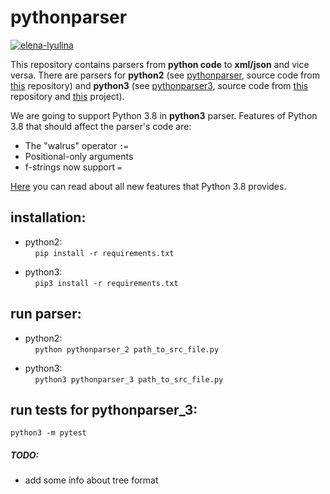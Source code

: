 # pythonparser
[![elena-lyulina](https://circleci.com/gh/elena-lyulina/pythonparser/tree/inverse_parser-2.svg?style=shield)](https://app.circleci.com/pipelines/github/elena-lyulina/pythonparser?branch=inverse_parser-2)

This repository contains parsers from **python code** to **xml/json** and vice versa.
There are parsers for **python2** (see [pythonparser](src/main/python/pythonparser-2.py), source code from [this](https://github.com/GumTreeDiff/pythonparser) repository) and **python3** (see [pythonparser3](src/main/python/pythonparser-3.py), source code from [this](https://github.com/Varal7/pythonparser) repository  and [this](https://eth-sri.github.io/py150) project). 

We are going to support Python 3.8 in **python3** parser. 
Features of Python 3.8 that should affect the parser's code  are: 
- The "walrus" operator `:=`
- Positional-only arguments
- f-strings now support `=`

[Here](https://docs.python.org/3/whatsnew/3.8.html) you can read about all new features that Python 3.8 provides.


## installation:
- python2:  
    `pip install -r requirements.txt`
  
- python3:  
    `pip3 install -r requirements.txt`

## run parser:
- python2:  
    `python pythonparser_2 path_to_src_file.py`
  
- python3:  
    `python3 pythonparser_3 path_to_src_file.py`
## run tests for pythonparser_3:  
`python3 -m pytest`

##### TODO:
- add some info about tree format
